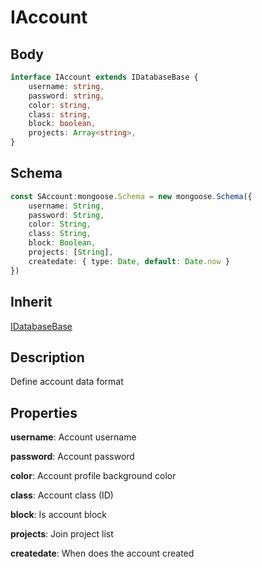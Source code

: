 # IAccount

## Body

```typescript
interface IAccount extends IDatabaseBase {
    username: string,
    password: string,
    color: string,
    class: string,
    block: boolean,
    projects: Array<string>,
}
```

## Schema

```typescript
const SAccount:mongoose.Schema = new mongoose.Schema({
    username: String,
    password: String,
    color: String,
    class: String,
    block: Boolean,
    projects: [String],
    createdate: { type: Date, default: Date.now }
})
```

## Inherit

[IDatabaseBase](./../base/IDatabaseBase.md)

## Description

Define account data format

## Properties

**username**: Account username

**password**: Account password

**color**: Account profile background color

**class**: Account class (ID)

**block**: Is account block

**projects**: Join project list

**createdate**: When does the account created